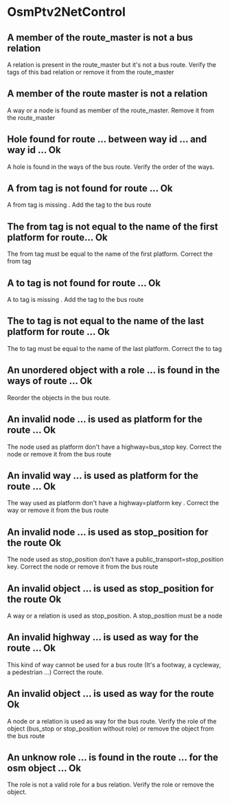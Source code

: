 # OsmPtv2NetControl

## A member of the route_master is not a bus relation

A relation is present in the route_master but it's not a bus route. Verify the tags of this bad relation or remove it from the route_master

## A member of the route master is not a relation

A way or a node is found as member of the route_master. Remove it from the route_master

## Hole found for route ... between way id ... and way id ... Ok

A hole is found in the ways of the bus route. Verify the order of the ways.

## A from tag is not found for route ... Ok

A from tag is missing . Add the tag to the bus route

## The from tag is not equal to the name of the first platform for route... Ok

The from tag must be equal to the name of the first platform. Correct the from tag

## A to tag is not found for route ... Ok

A to tag is missing . Add the tag to the bus route

## The to tag is not equal to the name of the last platform for route ... Ok

The to tag must be equal to the name of the last platform. Correct the to tag

## An unordered object with a role ... is found in the ways of route ... Ok

Reorder the objects in the bus route. 

## An invalid node ... is used as platform for the route ... Ok

The node used as platform don't have a highway=bus_stop key. Correct the node or remove it from the bus route

## An invalid way ... is used as platform for the route ... Ok

The way used as platform don't have a highway=platform key . Correct the way or remove it from the bus route

## An invalid node ... is used as stop_position for the route Ok

The node used as stop_position don't have a public_transport=stop_position key. Correct the node or remove it from the bus route

## An invalid object ... is used as stop_position for the route Ok

A way or a relation is used as stop_position. A stop_position must be a node

## An invalid highway ... is used as way for the route ... Ok

This kind of way cannot be used for a bus route (It's a footway, a cycleway, a pedestrian ...) Correct the route.

## An invalid object ... is used as way for the route Ok

A node or a relation is used as way for the bus route. Verify the role of the object (bus_stop or stop_position without role) or remove the object from the bus route

## An unknow role ... is found in the route ... for the osm object ... Ok

The role is not a valid role for a bus relation. Verify the role or remove the object.